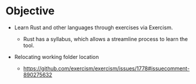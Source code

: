 # Objective
- Learn Rust and other languages through exercises via Exercism.
  - Rust has a syllabus, which allows a streamline process to learn the tool.

- Relocating working folder location
  - https://github.com/exercism/exercism/issues/1778#issuecomment-890275632
